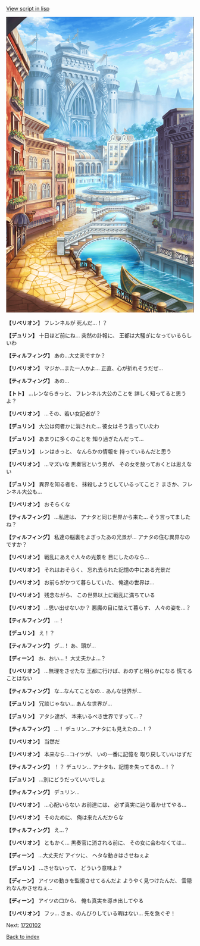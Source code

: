 [View script in lisp](../scripts/1720101.txt)

![006_town.png](../images/backgrounds/006_town.png)

**【リベリオン】**
フレンネルが
死んだ…！？

**【デュリン】**
十日ほど前にね…
突然の訃報に、
王都は大騒ぎになっているらしいわ

**【ティルフィング】**
あの…大丈夫ですか？

**【リベリオン】**
マジか…また一人かよ…
正直、心が折れそうだぜ…

**【ティルフィング】**
あの…

**【トト】**
…レンならきっと、
フレンネル大公のことを
詳しく知ってると思うよ？

**【リベリオン】**
…その、若い女記者が？

**【デュリン】**
大公は何者かに消された…
彼女はそう言っていたわ

**【デュリン】**
あまりに多くのことを
知り過ぎたんだって…

**【デュリン】**
レンはきっと、
なんらかの情報を
持っているんだと思う

**【リベリオン】**
…マズいな
黒奏官という男が、
その女を放っておくとは思えない

**【デュリン】**
異界を知る者を、
抹殺しようとしているってこと？
まさか、フレンネル大公も…

**【リベリオン】**
おそらくな

**【ティルフィング】**
…私達は、
アナタと同じ世界から来た…
そう言ってましたね？

**【ティルフィング】**
私達の脳裏をよぎったあの光景が…
アナタの住む異界なのですか？

**【リベリオン】**
戦乱にあえぐ人々の光景を
目にしたのなら…

**【リベリオン】**
それはおそらく、
忘れ去られた記憶の中にある光景だ

**【リベリオン】**
お前らがかつて暮らしていた、
俺達の世界は…

**【リベリオン】**
残念ながら、
この世界以上に戦乱に満ちている

**【リベリオン】**
…思い出せないか？
悪魔の目に怯えて暮らす、
人々の姿を…？

**【ティルフィング】**
…！

**【デュリン】**
え！？

**【ティルフィング】**
グ…！
あ、頭が…

**【ディーン】**
お、おい…！
大丈夫かよ…？

**【リベリオン】**
…無理をさせたな
王都に行けば、おのずと明らかになる
慌てることはない

**【ティルフィング】**
な…なんてことなの…
あんな世界が…

**【デュリン】**
冗談じゃない…
あんな世界が…

**【デュリン】**
アタシ達が、
本来いるべき世界ですって…？

**【ティルフィング】**
…！
デュリン…アナタにも見えたの…！？

**【リベリオン】**
当然だ

**【リベリオン】**
本来なら…コイツが、
いの一番に記憶を
取り戻していいはずだ

**【ティルフィング】**
！？
デュリン…
アナタも、記憶を失ってるの…！？

**【デュリン】**
…別にどうだっていいでしょ

**【ティルフィング】**
デュリン…

**【リベリオン】**
…心配いらない
お前達には、
必ず真実に辿り着かせてやる…

**【リベリオン】**
そのために、
俺は来たんだからな

**【ティルフィング】**
え…？

**【リベリオン】**
ともかく…
黒奏官に消される前に、
その女に会わなくては…

**【ディーン】**
…大丈夫だ
アイツに、
ヘタな動きはさせねぇよ

**【デュリン】**
…させないって、
どういう意味よ？

**【ディーン】**
アイツの動きを監視させてるんだよ
ようやく見つけたんだ、
雲隠れなんかさせねぇ…

**【ディーン】**
アイツの口から、
俺も真実を導き出してやる

**【リベリオン】**
フッ…
さぁ、のんびりしている暇はない…
先を急ぐぞ！

Next: [1720102](1720102.md)

[Back to index](index.md)
